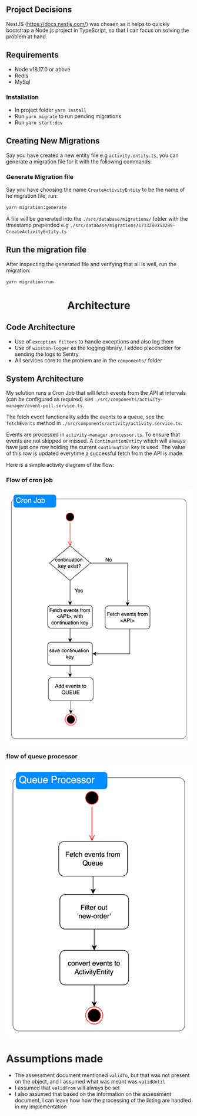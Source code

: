 ## Project Decisions
NestJS (https://docs.nestjs.com/) was chosen as it helps to quickly bootstrap a Node.js project in TypeScript, so that I can focus on solving the problem at hand.

## Requirements
- Node v18.17.0 or above
- Redis
- MySql

### Installation
- In project folder `yarn install`
- Run `yarn migrate` to run pending migrations
- Run `yarn start:dev`

## Creating New Migrations
Say you have created a new entity file e.g `activity.entity.ts`, you can generate a migration file for it with the following commands:

### Generate Migration file
Say you have choosing the name `CreateActivityEntity` to be the name of he migration file, run:

```bash
yarn migration:generate
```

A file will be generated into the `./src/database/migrations/` folder with the timestamp prepended e.g `./src/database/migrations/1713280153289-CreateActivityEntity.ts`

## Run the migration file
After inspecting the generated file and verifying that all is well, run the migration:
```bash
yarn migration:run   
 ```

<h1 align="center">
  Architecture
</h1>

## Code Architecture
- Use of `exception filters` to handle exceptions and also log them
- Use of `winston-logger` as the logging library, I added placeholder for sending the logs to Sentry
- All services core to the problem are in the `components/` folder

## System Architecture

My solution runs a Cron Job that will fetch events from the API at intervals (can be configured as required) see `./src/components/activity-manager/event-poll.service.ts`.

The fetch event functionality adds the events to a queue, see the `fetchEvents` method in `./src/components/activity/activity.service.ts`. 

Events are processed in `activity-manager.processor.ts`. To ensure that events are not skipped or missed. A `ContinuationEntity` which will always have just one row holding the current `continuation` key is used. The value of this row is updated everytime a successful fetch from the API is made.

Here is a simple activity diagram of the flow:
### Flow of cron job
<div align="center">
  <img src="image.png" alt="alt text" width="500" height="auto">
</div>

### flow of queue processor
<div align="center">
  <img src="image-1.png" alt="alt text" width="500" height="auto">
</div>

# Assumptions made
- The assessment document mentioned `validTo`, but that was not present on the object, and I assumed what was meant was `validUntil`
- I assumed that `validFrom` will always be set
- I also assumed that based on the information on the assessment document, I can leave how how the processing of the listing are handled in my implementation